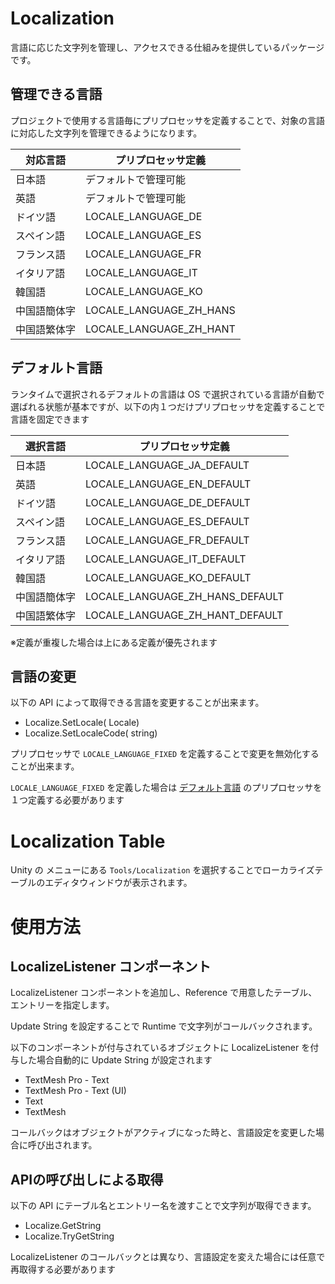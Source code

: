 # Localization

言語に応じた文字列を管理し、アクセスできる仕組みを提供しているパッケージです。

## 管理できる言語

プロジェクトで使用する言語毎にプリプロセッサを定義することで、対象の言語に対応した文字列を管理できるようになります。

| 対応言語   | プリプロセッサ定義               |
| ------ | ----------------------- |
| 日本語    | デフォルトで管理可能              |
| 英語     | デフォルトで管理可能              |
| ドイツ語   | LOCALE_LANGUAGE_DE      |
| スペイン語  | LOCALE_LANGUAGE_ES      |
| フランス語  | LOCALE_LANGUAGE_FR      |
| イタリア語  | LOCALE_LANGUAGE_IT      |
| 韓国語    | LOCALE_LANGUAGE_KO      |
| 中国語簡体字 | LOCALE_LANGUAGE_ZH_HANS |
| 中国語繁体字 | LOCALE_LANGUAGE_ZH_HANT |

## デフォルト言語

ランタイムで選択されるデフォルトの言語は OS で選択されている言語が自動で選ばれる状態が基本ですが、以下の内１つだけプリプロセッサを定義することで言語を固定できます

| 選択言語   | プリプロセッサ定義               |
| ------ | ----------------------- |
| 日本語    | LOCALE_LANGUAGE_JA_DEFAULT              |
| 英語     | LOCALE_LANGUAGE_EN_DEFAULT              |
| ドイツ語   | LOCALE_LANGUAGE_DE_DEFAULT      |
| スペイン語  | LOCALE_LANGUAGE_ES_DEFAULT      |
| フランス語  | LOCALE_LANGUAGE_FR_DEFAULT      |
| イタリア語  | LOCALE_LANGUAGE_IT_DEFAULT      |
| 韓国語    | LOCALE_LANGUAGE_KO_DEFAULT      |
| 中国語簡体字 | LOCALE_LANGUAGE_ZH_HANS_DEFAULT |
| 中国語繁体字 | LOCALE_LANGUAGE_ZH_HANT_DEFAULT |

※定義が重複した場合は上にある定義が優先されます

## 言語の変更

以下の API によって取得できる言語を変更することが出来ます。

- Localize.SetLocale( Locale)
- Localize.SetLocaleCode( string)

プリプロセッサで `LOCALE_LANGUAGE_FIXED` を定義することで変更を無効化することが出来ます。

`LOCALE_LANGUAGE_FIXED` を定義した場合は [デフォルト言語](#デフォルト言語) のプリプロセッサを１つ定義する必要があります


# Localization Table

Unity の メニューにある `Tools/Localization` を選択することでローカライズテーブルのエディタウィンドウが表示されます。

# 使用方法

## LocalizeListener コンポーネント

LocalizeListener コンポーネントを追加し、Reference で用意したテーブル、エントリーを指定します。

Update String を設定することで Runtime で文字列がコールバックされます。

以下のコンポーネントが付与されているオブジェクトに LocalizeListener を付与した場合自動的に Update String が設定されます

- TextMesh Pro - Text
- TextMesh Pro - Text (UI)
- Text
- TextMesh

コールバックはオブジェクトがアクティブになった時と、言語設定を変更した場合に呼び出されます。

## APIの呼び出しによる取得

以下の API にテーブル名とエントリー名を渡すことで文字列が取得できます。

- Localize.GetString
- Localize.TryGetString

LocalizeListener のコールバックとは異なり、言語設定を変えた場合には任意で再取得する必要があります

